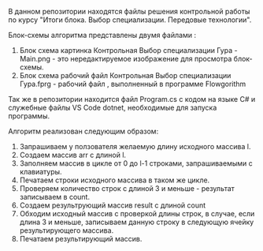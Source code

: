 В данном репозитории находятся файлы решения контрольной работы по курсу "Итоги блока. Выбор специализации. Передовые технологии".

Блок-схемы алгоритма представлены двумя файлами :
1. Блок схема картинка  Контрольная Выбор специализации Гура - Main.png   - это нередактируемое изображение для просмотра блок-схемы.
2. Блок схема рабочий файл Контрольная Выбор специализации Гура.fprg - рабочий файл , выполненный в программе Flowgorithm

Так же в репозитории находится файл Program.cs с кодом на языке C# и служебные файлы VS Code dotnet, необходимые для запуска программы.

Алгоритм реализован следующим образом:
1. Запрашиваем у ползователя желаемую длину исходного массива l.
2. Создаем массив arr c длиной l.
3. Заполняем массив в цикле от 0 до l-1 строками, запрашиваемыми с клавиатуры.
4. Печатаем строки исходного массива в таком же цикле.
5. Проверяем количество строк с длиной 3 и меньше - результат записываем в count.
6. Создаем результрующий массив result c длиной count
7. Обходим исходный массив с проверкой длины строк, в случае, если длина 3 и меньше, записываем данную строку в следующую ячейку результирующего массива.
8. Печатаем результирующий массив.

